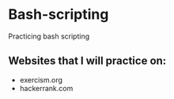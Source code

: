 # Bash-scripting
Practicing bash scripting

## Websites that I will practice on:
  - exercism.org
  - hackerrank.com
